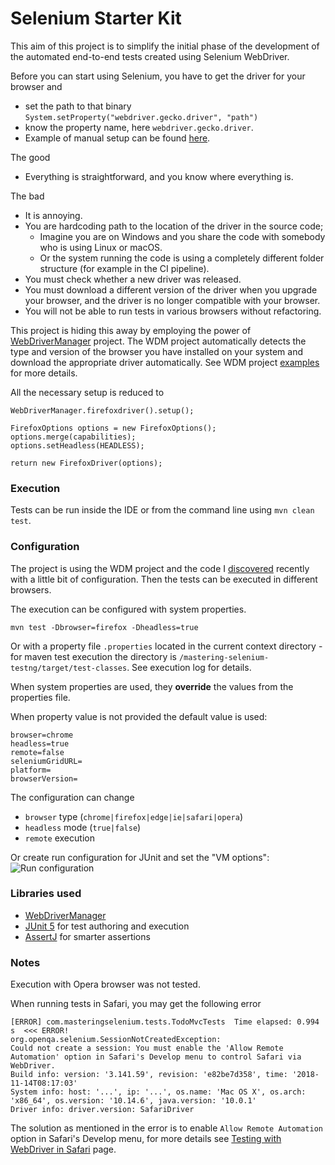 # Selenium Starter Kit
This aim of this project is to simplify the initial phase of the development of the automated end-to-end tests created using Selenium WebDriver.

Before you can start using Selenium, you have to get the driver for your browser and 
* set the path to that binary `System.setProperty("webdriver.gecko.driver", "path")`
* know the property name, here `webdriver.gecko.driver`. 
* Example of manual setup can be found [here](https://www.softwaretestinghelp.com/geckodriver-selenium-tutorial/).

The good 
* Everything is straightforward, and you know where everything is.

The bad
* It is annoying.
* You are hardcoding path to the location of the driver in the source code;
  * Imagine you are on Windows and you share the code with somebody who is using Linux or macOS.
  * Or the system running the code is using a completely different folder structure (for example in the CI pipeline).
* You must check whether a new driver was released.
* You must download a different version of the driver when you upgrade your browser, and the driver is no longer compatible with your browser.
* You will not be able to run tests in various browsers without refactoring.

This project is hiding this away by employing the power of [WebDriverManager](https://github.com/bonigarcia/webdrivermanager) project. The WDM project automatically detects the type and version of the browser you have installed on your system and download the appropriate driver automatically. See WDM project [examples](https://github.com/bonigarcia/webdrivermanager-examples) for more details. 

 All the necessary setup is reduced to 

```
WebDriverManager.firefoxdriver().setup();

FirefoxOptions options = new FirefoxOptions();
options.merge(capabilities);
options.setHeadless(HEADLESS);

return new FirefoxDriver(options);
```

### Execution
Tests can be run inside the IDE or from the command line using `mvn clean test`.

### Configuration
The project is using the WDM project and the code I [discovered](https://github.com/PacktPublishing/Mastering-Selenium-WebDriver-3.0-Second-Edition) recently with a little bit of configuration. Then the tests can be executed in different browsers.

The execution can be configured with system properties. 

```
mvn test -Dbrowser=firefox -Dheadless=true
```

Or with a property file `.properties` located in the current context directory - for maven test execution the directory is `/mastering-selenium-testng/target/test-classes`. See execution log for details.


When system properties are used, they **override** the values from the properties file. 

When property value is not provided the default value is used:
```
browser=chrome
headless=true
remote=false
seleniumGridURL=
platform=
browserVersion=
```

The configuration can change
* `browser` type (`chrome|firefox|edge|ie|safari|opera`) 
* `headless` mode (`true|false`)
* `remote` execution 

Or create run configuration for JUnit and set the "VM options":
 ![Run configuration](img/run_configuration.png)

### Libraries used
 * [WebDriverManager](https://github.com/bonigarcia/webdrivermanager)
 * [JUnit 5](https://junit.org/junit5/) for test authoring and execution
 * [AssertJ](https://joel-costigliola.github.io/assertj/) for smarter assertions

### Notes
Execution with Opera browser was not tested.

When running tests in Safari, you may get the following error
```
[ERROR] com.masteringselenium.tests.TodoMvcTests  Time elapsed: 0.994 s  <<< ERROR!
org.openqa.selenium.SessionNotCreatedException:
Could not create a session: You must enable the 'Allow Remote Automation' option in Safari's Develop menu to control Safari via WebDriver.
Build info: version: '3.141.59', revision: 'e82be7d358', time: '2018-11-14T08:17:03'
System info: host: '...', ip: '...', os.name: 'Mac OS X', os.arch: 'x86_64', os.version: '10.14.6', java.version: '10.0.1'
Driver info: driver.version: SafariDriver
```
The solution as mentioned in the error is to enable `Allow Remote Automation`  option in Safari's Develop menu, for more details see [Testing with WebDriver in Safari](https://developer.apple.com/documentation/webkit/testing_with_webdriver_in_safari) page.
